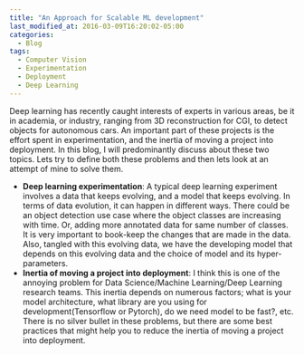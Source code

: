 ```yaml
---
title: "An Approach for Scalable ML development"
last_modified_at: 2016-03-09T16:20:02-05:00
categories:
  - Blog
tags:
  - Computer Vision
  - Experimentation
  - Deployment
  - Deep Learning
---
```



Deep learning has recently caught interests of experts in various areas, be it in academia, or industry, ranging from 3D reconstruction for CGI, to detect objects for autonomous cars. An important part of these projects is the effort spent in experimentation, and the inertia of moving a project into deployment. In this blog, I will predominantly discuss about these two topics. Lets try to define both these problems and then lets look at an attempt of mine to solve them.

- **Deep learning experimentation**: A typical deep learning experiment involves a data that keeps evolving, and a model that keeps evolving. In terms of data evolution, it can happen in different ways. There could be an object detection use case where the object classes are increasing with time. Or, adding more annotated data for same number of classes. It is very important to book-keep the changes that are made in the data. Also, tangled with this evolving data, we have the developing model that depends on this evolving data and the choice of model and its hyper-parameters.
- **Inertia of moving a project into deployment**: I think this is one of the annoying problem for Data Science/Machine Learning/Deep Learning research teams. This inertia depends on numerous factors; what is your model architecture, what library are you using for development(Tensorflow or Pytorch), do we need model to be fast?, etc. There is no silver bullet in these problems, but there are some best practices that might help you to reduce the inertia of moving a project into deployment.



